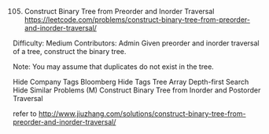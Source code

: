 105. Construct Binary Tree from Preorder and Inorder Traversal
https://leetcode.com/problems/construct-binary-tree-from-preorder-and-inorder-traversal/

Difficulty: Medium
Contributors: Admin
Given preorder and inorder traversal of a tree, construct the binary tree.

Note:
You may assume that duplicates do not exist in the tree.

Hide Company Tags Bloomberg
Hide Tags Tree Array Depth-first Search
Hide Similar Problems (M) Construct Binary Tree from Inorder and Postorder Traversal

refer to http://www.jiuzhang.com/solutions/construct-binary-tree-from-preorder-and-inorder-traversal/
